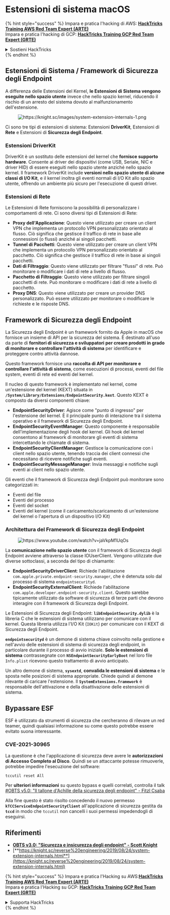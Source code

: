 # Estensioni di sistema macOS

{% hint style="success" %}
Impara e pratica l'hacking di AWS: <img src="/.gitbook/assets/arte.png" alt="" data-size="line">[**HackTricks Training AWS Red Team Expert (ARTE)**](https://training.hacktricks.xyz/courses/arte)<img src="/.gitbook/assets/arte.png" alt="" data-size="line">\
Impara e pratica l'hacking di GCP: <img src="/.gitbook/assets/grte.png" alt="" data-size="line">[**HackTricks Training GCP Red Team Expert (GRTE)**<img src="/.gitbook/assets/grte.png" alt="" data-size="line">](https://training.hacktricks.xyz/courses/grte)

<details>

<summary>Sostieni HackTricks</summary>

* Controlla i [**piani di abbonamento**](https://github.com/sponsors/carlospolop)!
* **Unisciti al** 💬 [**gruppo Discord**](https://discord.gg/hRep4RUj7f) o al [**gruppo telegram**](https://t.me/peass) o **seguici** su **Twitter** 🐦 [**@hacktricks\_live**](https://twitter.com/hacktricks\_live)**.**
* **Condividi trucchi di hacking inviando PR ai** [**HackTricks**](https://github.com/carlospolop/hacktricks) e [**HackTricks Cloud**](https://github.com/carlospolop/hacktricks-cloud) repository di GitHub.

</details>
{% endhint %}

## Estensioni di Sistema / Framework di Sicurezza degli Endpoint

A differenza delle Estensioni del Kernel, **le Estensioni di Sistema vengono eseguite nello spazio utente** invece che nello spazio kernel, riducendo il rischio di un arresto del sistema dovuto al malfunzionamento dell'estensione.

<figure><img src="../../../.gitbook/assets/image (606).png" alt="https://knight.sc/images/system-extension-internals-1.png"><figcaption></figcaption></figure>

Ci sono tre tipi di estensioni di sistema: Estensioni **DriverKit**, Estensioni di **Rete** e Estensioni di **Sicurezza degli Endpoint**.

### **Estensioni DriverKit**

DriverKit è un sostituto delle estensioni del kernel che **fornisce supporto hardware**. Consente ai driver dei dispositivi (come USB, Seriale, NIC e driver HID) di essere eseguiti nello spazio utente anziché nello spazio kernel. Il framework DriverKit include **versioni nello spazio utente di alcune classi di I/O Kit**, e il kernel inoltra gli eventi normali di I/O Kit allo spazio utente, offrendo un ambiente più sicuro per l'esecuzione di questi driver.

### **Estensioni di Rete**

Le Estensioni di Rete forniscono la possibilità di personalizzare i comportamenti di rete. Ci sono diversi tipi di Estensioni di Rete:

* **Proxy dell'Applicazione**: Questo viene utilizzato per creare un client VPN che implementa un protocollo VPN personalizzato orientato al flusso. Ciò significa che gestisce il traffico di rete in base alle connessioni (o flussi) anziché ai singoli pacchetti.
* **Tunnel di Pacchetti**: Questo viene utilizzato per creare un client VPN che implementa un protocollo VPN personalizzato orientato al pacchetto. Ciò significa che gestisce il traffico di rete in base ai singoli pacchetti.
* **Dati di Filtraggio**: Questo viene utilizzato per filtrare "flussi" di rete. Può monitorare o modificare i dati di rete a livello di flusso.
* **Pacchetto di Filtraggio**: Questo viene utilizzato per filtrare singoli pacchetti di rete. Può monitorare o modificare i dati di rete a livello di pacchetto.
* **Proxy DNS**: Questo viene utilizzato per creare un provider DNS personalizzato. Può essere utilizzato per monitorare o modificare le richieste e le risposte DNS.

## Framework di Sicurezza degli Endpoint

La Sicurezza degli Endpoint è un framework fornito da Apple in macOS che fornisce un insieme di API per la sicurezza del sistema. È destinato all'uso da parte di **fornitori di sicurezza e sviluppatori per creare prodotti in grado di monitorare e controllare l'attività di sistema** per identificare e proteggere contro attività dannose.

Questo framework fornisce una **raccolta di API per monitorare e controllare l'attività di sistema**, come esecuzioni di processi, eventi del file system, eventi di rete ed eventi del kernel.

Il nucleo di questo framework è implementato nel kernel, come un'estensione del kernel (KEXT) situata in **`/System/Library/Extensions/EndpointSecurity.kext`**. Questo KEXT è composto da diversi componenti chiave:

* **EndpointSecurityDriver**: Agisce come "punto di ingresso" per l'estensione del kernel. È il principale punto di interazione tra il sistema operativo e il framework di Sicurezza degli Endpoint.
* **EndpointSecurityEventManager**: Questo componente è responsabile dell'implementazione degli hook del kernel. Gli hook del kernel consentono al framework di monitorare gli eventi di sistema intercettando le chiamate di sistema.
* **EndpointSecurityClientManager**: Gestisce la comunicazione con i client nello spazio utente, tenendo traccia dei client connessi che necessitano di ricevere notifiche sugli eventi.
* **EndpointSecurityMessageManager**: Invia messaggi e notifiche sugli eventi ai client nello spazio utente.

Gli eventi che il framework di Sicurezza degli Endpoint può monitorare sono categorizzati in:

* Eventi del file
* Eventi del processo
* Eventi del socket
* Eventi del kernel (come il caricamento/scaricamento di un'estensione del kernel o l'apertura di un dispositivo I/O Kit)

### Architettura del Framework di Sicurezza degli Endpoint

<figure><img src="../../../.gitbook/assets/image (1068).png" alt="https://www.youtube.com/watch?v=jaVkpM1UqOs"><figcaption></figcaption></figure>

La **comunicazione nello spazio utente** con il framework di Sicurezza degli Endpoint avviene attraverso la classe IOUserClient. Vengono utilizzate due diverse sottoclassi, a seconda del tipo di chiamante:

* **EndpointSecurityDriverClient**: Richiede l'abilitazione `com.apple.private.endpoint-security.manager`, che è detenuta solo dal processo di sistema `endpointsecurityd`.
* **EndpointSecurityExternalClient**: Richiede l'abilitazione `com.apple.developer.endpoint-security.client`. Questo sarebbe tipicamente utilizzato da software di sicurezza di terze parti che devono interagire con il framework di Sicurezza degli Endpoint.

Le Estensioni di Sicurezza degli Endpoint: **`libEndpointSecurity.dylib`** è la libreria C che le estensioni di sistema utilizzano per comunicare con il kernel. Questa libreria utilizza l'I/O Kit (`IOKit`) per comunicare con il KEXT di Sicurezza degli Endpoint.

**`endpointsecurityd`** è un demone di sistema chiave coinvolto nella gestione e nell'avvio delle estensioni di sistema di sicurezza degli endpoint, in particolare durante il processo di avvio iniziale. **Solo le estensioni di sistema** contrassegnate con **`NSEndpointSecurityEarlyBoot`** nel loro file `Info.plist` ricevono questo trattamento di avvio anticipato.

Un altro demone di sistema, **`sysextd`**, **convalida le estensioni di sistema** e le sposta nelle posizioni di sistema appropriate. Chiede quindi al demone rilevante di caricare l'estensione. Il **`SystemExtensions.framework`** è responsabile dell'attivazione e della disattivazione delle estensioni di sistema.

## Bypassare ESF

ESF è utilizzato da strumenti di sicurezza che cercheranno di rilevare un red teamer, quindi qualsiasi informazione su come questo potrebbe essere evitato suona interessante.

### CVE-2021-30965

La questione è che l'applicazione di sicurezza deve avere le **autorizzazioni di Accesso Completo al Disco**. Quindi se un attaccante potesse rimuoverle, potrebbe impedire l'esecuzione del software:
```bash
tccutil reset All
```
Per **ulteriori informazioni** su questo bypass e quelli correlati, controlla il talk [#OBTS v5.0: "Il tallone d'Achille della sicurezza degli endpoint" - Fitzl Csaba](https://www.youtube.com/watch?v=lQO7tvNCoTI)

Alla fine questo è stato risolto concedendo il nuovo permesso **`kTCCServiceEndpointSecurityClient`** all'applicazione di sicurezza gestita da **`tccd`** in modo che `tccutil` non cancelli i suoi permessi impedendogli di eseguirsi.

## Riferimenti

* [**OBTS v3.0: "Sicurezza e insicurezza degli endpoint" - Scott Knight**](https://www.youtube.com/watch?v=jaVkpM1UqOs)
* [**https://knight.sc/reverse%20engineering/2019/08/24/system-extension-internals.html**](https://knight.sc/reverse%20engineering/2019/08/24/system-extension-internals.html)

{% hint style="success" %}
Impara e pratica l'Hacking su AWS:<img src="/.gitbook/assets/arte.png" alt="" data-size="line">[**HackTricks Training AWS Red Team Expert (ARTE)**](https://training.hacktricks.xyz/courses/arte)<img src="/.gitbook/assets/arte.png" alt="" data-size="line">\
Impara e pratica l'Hacking su GCP: <img src="/.gitbook/assets/grte.png" alt="" data-size="line">[**HackTricks Training GCP Red Team Expert (GRTE)**<img src="/.gitbook/assets/grte.png" alt="" data-size="line">](https://training.hacktricks.xyz/courses/grte)

<details>

<summary>Supporta HackTricks</summary>

* Controlla i [**piani di abbonamento**](https://github.com/sponsors/carlospolop)!
* **Unisciti al** 💬 [**gruppo Discord**](https://discord.gg/hRep4RUj7f) o al [**gruppo telegram**](https://t.me/peass) o **seguici** su **Twitter** 🐦 [**@hacktricks\_live**](https://twitter.com/hacktricks\_live)**.**
* **Condividi trucchi di hacking inviando PR ai** [**HackTricks**](https://github.com/carlospolop/hacktricks) e [**HackTricks Cloud**](https://github.com/carlospolop/hacktricks-cloud) repos di Github.

</details>
{% endhint %}
